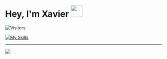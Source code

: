 # Hey, I'm Xavier <img style="width: 38px" src="https://media.giphy.com/media/hvRJCLFzcasrR4ia7z/giphy.gif">

<img alt="Visitors" src="https://komarev.com/ghpvc/?username=kingdox&style=flat&labelColor=black&logo=github&label=PROFILE+VIEWS&color=29bf12"/>

[![My Skills](https://skillicons.dev/icons?i=unity,cs,dotnet,firebase,githubactions,vscode,js,ts,angular,androidstudio,html,css,sass,discord,gcp,github,gitlab,visualstudio,bash,git,md,reactivex,redux,regex)](https://skillicons.dev)
____
![](https://hit.yhype.me/github/profile?user_id=44328679)

